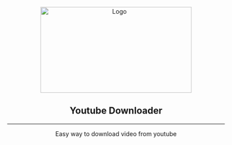 <!-- PROJECT LOGO -->
<p align="center">
  <a href="https://github.com/Dojeto/Youtube-Downloader">
     <img src="https://user-images.githubusercontent.com/81398258/192766303-02472c5e-93c7-404a-9911-1ef9e524d1a8.png" alt="Logo" height="200" width="350">
  </a>
<h2 align="center">Youtube Downloader</h2>
<hr>
<p align="center">Easy way to download video from youtube </p>

